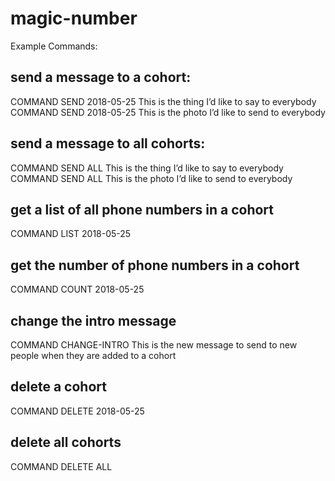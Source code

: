 # magic-number

Example Commands:

## send a message to a cohort:

COMMAND SEND 2018-05-25 This is the thing I’d like to say to everybody
COMMAND SEND 2018-05-25 This is the photo I’d like to send to everybody <insert image into message>


## send a message to all cohorts:

COMMAND SEND ALL This is the thing I’d like to say to everybody
COMMAND SEND ALL This is the photo I’d like to send to everybody <insert image into message>


## get a list of all phone numbers in a cohort

COMMAND LIST 2018-05-25


## get the number of phone numbers in a cohort

COMMAND COUNT 2018-05-25


## change the intro message

COMMAND CHANGE-INTRO This is the new message to send to new people when they are added to a cohort


## delete a cohort

COMMAND DELETE 2018-05-25


## delete all cohorts

COMMAND DELETE ALL
